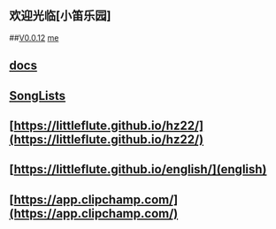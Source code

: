 ## 欢迎光临[小笛乐园]
##[V0.0.12](https://github.com/littleflute/littleflute/edit/master/README.md) [me](https://littleflute.github.io/littleflute/)


## [docs](https://littleflute.github.io/littleflute/docs/)  
## [SongLists](SongLists)

## [https://littleflute.github.io/hz22/](https://littleflute.github.io/hz22/)
## [https://littleflute.github.io/english/](english)

## [https://app.clipchamp.com/](https://app.clipchamp.com/)

